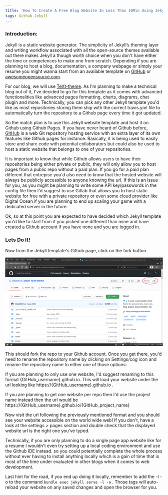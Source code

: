 ```yaml
---
title: 'How To Create A Free Blog Website In Less Than 10Min Using Jekyll And Github Pages'
tags: Github Jekyll
---
```


### Introduction:

Jekyll is a static website generator. The simplicity of Jekyll’s theming layer and writing workflow associated with all the open-source themes available out there makes Jekyll a though worth choice when you don't have either the time or competences to make one from scratch. Depending if you are planning to host a blog, documentation, a company webpage or simply your resume you might wanna start from an available template on [GitHub](https://github.com/search?q=jekyll+theme) or [awesomeopensource.com](https://awesomeopensource.com/projects/jekyll-themes). 


For our blog, we will use [TeXt-theme](https://tianqi.name/jekyll-TeXt-theme/). As I'm planning to make a technical blog out of it, I've decided to go for this template as it comes with advanced functionalities like advanced pages formatting, charts, diagrams, chat plugin and more. Technically, you can pick any other Jekyll template you'd like as most repositories storing them ship with the correct travis.yml file to automatically turn the repository to a Github page every time it got updated.

So the match plan is to use this Jekyll website template and host it on Github using Github Pages. If you have never heard of Github before, [GitHub](https://github.com) is a web Git repository hosting service with an extra layer of its own features like Github pages for instance. Basically, it is being used to easily store and share code with potential collaborators but could also be used to host a static website that belongs to one of your repositories. 

It is important to know that while Github allows users to have their repositories being either private or public, they will only allow you to host pages from a public repo without a paid plan. If you go for a paid plan different that entrepise you'd also need to know that the hosted website will always be publicly accessible to anyone knowing the url. If this is an issue for you, as you might be planning to write some API key/passwords in the config file then I'd suggest to use Gitlab that allows you to host static website for free with a private repository or even some cloud provider like Digital Ocean if you are planning to end up scaling your game with a dedicated server in the future. 

Ok, so at this point you are expected to have decided which Jekyll template you'd like to start from if you picked one different than mine and have created a Github account if you have none and you are logged in. 

### Lets Do It!

Now from the Jekyll template's Github page, click on the fork button.

![testt](screenshots/jekyll_blog_source_repo.png)


This should fork the repo to your Github account. Once you get there, you'd need to rename the repository name by clicking on Settings/cog icon and rename the repository name to either one of those options: 

If you are planning to only use one website, I'd suggest renaming to this format {GitHub_username}.github.io. This will load your website under the url looking like https://{GitHub_username}.github.io . 

If you are planning to get one website per repo then I'd use the project name instead then the url would be https://{GitHub_username}.github.io/{GitHub_project_name}




Now visit the url following the previously mentioned format and you should see your website accessible on the world wide web! If you don't, have a look at the settings > pages section and double check that the displayed website url is the right one you've typed.



Technically, if you are only planning to do a single page app website like for a resume I wouldn't even try setting up a local coding environment and use the Github IDE instead. so you could potentially complete the whole process without ever having to install anything locally which is a gain of time that is most of the time under evaluated in other blogs when it comes to web development. 

Last hint for the road, if you end up doing it locally, remember to add the -l -o to the command `bundle exec jekyll serve -l -o` . Those tags will auto-reload your website on any saved changes and open the browser for you.

